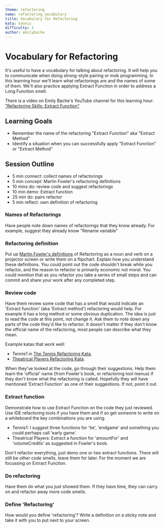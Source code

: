 ```yaml
---
theme: refactoring
name: refactoring_vocabulary
title: Vocabulary for Refactoring
kata: tennis
difficulty: 1
author: emilybache
---
```


# Vocabulary for Refactoring

It's useful to have a vocabulary for talking about refactoring. It will help you to communicate when doing strong-style pairing or mob programming. In this learning hour we'll learn what refactorings are and the names of some of them. We'll also practice applying Extract Function in order to address a Long Function smell.

There is a video on Emily Bache's YouTube channel for this learning hour: ["Refactoring Skills: Extract Function"](https://youtu.be/lOAktlPd8uk)


## Learning Goals

* Remember the name of the refactoring "Extract Function" aka "Extract Method"
* Identify a situation when you can successfully apply "Extract Function" or "Extract Method"

## Session Outline
 
* 5 min connect: collect names of refactorings   
* 5 min concept: Martin Fowler's refactoring definitions
* 10 mins do: review code and suggest refactorings   
* 10 min demo: Extract function
* 25 min do: pairs refactor
* 5 min reflect: own definition of refactoring

### Names of Refactorings
Have people note down names of refactorings that they know already. For example, suggest they already know "Rename variable"

### Refactoring definition
Put up [Martin Fowler's definitions](https://martinfowler.com/bliki/DefinitionOfRefactoring.html) of Refactoring as a noun and verb on a projector screen or write them on a flipchart. Explain how you understand these definitions. You could point out the code shouldn't break while you refactor, and the reason to refactor is primarily economic not moral. You could mention that as you refactor you take a series of small steps and can commit and share your work after any completed step.

### Review code
Have them review some code that has a smell that would indicate an 'Extract function' (aka 'Extract method') refactoring would help. For example it has a long method or some obvious duplication. The idea is just to read the code at this point, not change it. Ask them to note down any parts of the code they'd like to refactor. It doesn't matter if they don't know the official name of the refactoring, most people can describe what they mean.

Example katas that work well:

* Tennis1 in [The Tennis Refactoring Kata](https://github.com/emilybache/Tennis-Refactoring-Kata),
* [Theatrical Players Refactoring Kata](https://github.com/emilybache/Theatrical-Players-Refactoring-Kata).

When they've looked at the code, go through their suggestions. Help them learn the 'official' name (from Fowler's book, or refactoring tool menus) if they don't know what the refactoring is called. Hopefully they will have mentioned 'Extract Function' as one of their suggestions. If not, point it out. 

### Extract function
Demonstrate how to use Extract Function on the code they just reviewed. Use IDE refactoring tools if you have them and if so get someone to write on a whiteboard the key combinations you are using.

* Tennis1: I suggest three functions for 'tie', 'endgame' and something you could perhaps call 'early game'. 
* Theatrical Players: Extract a function for 'amountFor' and 'volumeCredits' as suggested in Fowler's book.

Don't refactor everything, just demo one or two extract functions. There will still be other code smells, leave them for later. For the moment we are focussing on Extract Function.

### Do refactoring
Have them do what you just showed them. If they have time, they can carry on and refactor away more code smells.

### Define 'Refactoring'
How would you define 'refactoring'? Write a definition on a sticky note and take it with you to put next to your screen.
